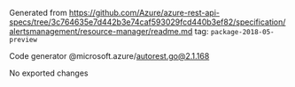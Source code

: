 Generated from https://github.com/Azure/azure-rest-api-specs/tree/3c764635e7d442b3e74caf593029fcd440b3ef82/specification/alertsmanagement/resource-manager/readme.md tag: `package-2018-05-preview`

Code generator @microsoft.azure/autorest.go@2.1.168

No exported changes